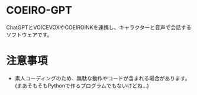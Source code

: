# COEIRO-GPT
ChatGPTとVOICEVOXやCOEIROINKを連携し、キャラクターと音声で会話するソフトウェアです。

# 注意事項
- 素人コーディングのため、無駄な動作やコードが含まれる場合があります。
  (まあそもそもPythonで作るプログラムでもないけどね...)
